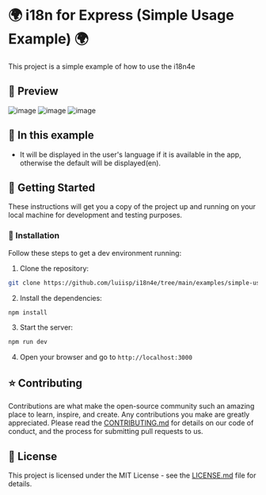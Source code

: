 # 🌍 i18n for Express (Simple Usage Example) 🌍

This project is a simple example of how to use the i18n4e

## 🎨 Preview

![image](https://github.com/luiisp/i18n4e/assets/115284250/6b111f8e-4dd8-499a-8e7d-cc1785e88a31)
![image](https://github.com/luiisp/i18n4e/assets/115284250/be72a617-4686-4267-aa61-b35ef979e54f)
![image](https://github.com/luiisp/i18n4e/assets/115284250/3254b2ab-94b2-42d0-91a9-c76938f28507)



## 👀 In this example

- It will be displayed in the user's language if it is available in the app, otherwise the default will be displayed(en).
  


## 🚀 Getting Started

These instructions will get you a copy of the project up and running on your local machine for development and testing purposes.

### 🔧 Installation

Follow these steps to get a dev environment running:

1. Clone the repository:
```bash
git clone https://github.com/luiisp/i18n4e/tree/main/examples/simple-usage
```
2. Install the dependencies:
```bash
npm install
```
3. Start the server:
```bash
npm run dev
```
4. Open your browser and go to `http://localhost:3000`



## ⭐️ Contributing

Contributions are what make the open-source community such an amazing place to learn, inspire, and create. Any contributions you make are greatly appreciated. Please read the [CONTRIBUTING.md](CONTRIBUTING.md) for details on our code of conduct, and the process for submitting pull requests to us.

## 📝 License

This project is licensed under the MIT License - see the [LICENSE.md](LICENSE.md) file for details.
